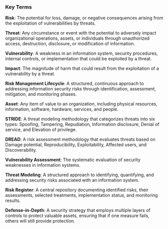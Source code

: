 ### Key Terms

**Risk**: The potential for loss, damage, or negative consequences arising from the exploitation of vulnerabilities by threats.

**Threat**: Any circumstance or event with the potential to adversely impact organizational operations, assets, or individuals through unauthorized access, destruction, disclosure, or modification of information.

**Vulnerability**: A weakness in an information system, security procedures, internal controls, or implementation that could be exploited by a threat.

**Impact**: The magnitude of harm that could result from the exploitation of a vulnerability by a threat.

**Risk Management Lifecycle**: A structured, continuous approach to addressing information security risks through identification, assessment, mitigation, and monitoring phases.

**Asset**: Any item of value to an organization, including physical resources, information, software, hardware, services, and people.

**STRIDE**: A threat modeling methodology that categorizes threats into six types: Spoofing, Tampering, Repudiation, Information disclosure, Denial of service, and Elevation of privilege.

**DREAD**: A risk assessment methodology that evaluates threats based on Damage potential, Reproducibility, Exploitability, Affected users, and Discoverability.

**Vulnerability Assessment**: The systematic evaluation of security weaknesses in information systems.

**Threat Modeling**: A structured approach to identifying, quantifying, and addressing security risks associated with an information system.

**Risk Register**: A central repository documenting identified risks, their assessments, selected treatments, implementation status, and monitoring results.

**Defense-in-Depth**: A security strategy that employs multiple layers of controls to protect valuable assets, ensuring that if one measure fails, others will still provide protection.

